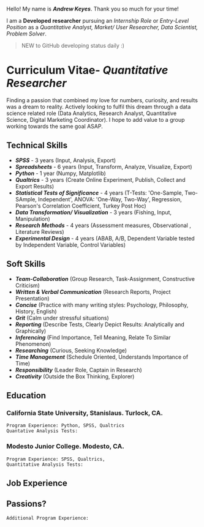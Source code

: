Hello! My name is ***Andrew Keyes***. Thank you so much for your time! 

I am a **Developed researcher** pursuing an *Internship Role* or *Entry-Level Position* as a *Quantitative Analyst, Market/ User Researcher, Data Scientist, Problem Solver*. 

> NEW to GitHub developing status daily :)

# **Curriculum Vitae**- *Quantitative Researcher*
Finding a passion that combined my love for numbers, curiosity, and results was a dream to reality. Actively looking to fulfil this dream through a data science related role (Data Analytics, Research Analyst, Quantitative Science, Digital Marketing Coordinator). I hope to add value to a group working towards the same goal ASAP.

  ## Technical Skills
  - ***SPSS*** - 3 years (Input, Analysis, Export)
  - ***Spreadsheets*** - 6 years (Input, Transform, Analyze, Visualize, Export)
  - ***Python*** - 1 year (Numpy, Matplotlib) 
  - ***Qualtrics*** - 3 years (Create Online Experiment, Publish, Collect and Export Results)
  - ***Statistical Tests of Significance*** - 4 years (T-Tests: 'One-Sample, Two-SAmple, Independent', ANOVA: 'One-Way, Two-Way', Regression, Pearson's Correlation Coefficient, Turkey Post Hoc) 
  - ***Data Transformation/ Visualization*** - 3 years (Fishing, Input, Manipulation)
  - ***Research Methods*** - 4 years (Assessment measures, Observational , Literature Reviews)
  - ***Experimental Design*** - 4 years (ABAB, A/B, Dependent Variable tested by Independent Variable, Control Variables)
  
  ## Soft Skills
  - ***Team-Collaboration*** (Group Research, Task-Assignment, Constructive Criticism)
  - ***Written & Verbal Communication*** (Research Reports, Project Presentation)
  - ***Concise*** (Practice with many writing styles: Psychology, Philosophy, History, English)
  - ***Grit*** (Calm under stressful situations)
  - ***Reporting*** (Describe Tests, Clearly Depict Results: Analytically and Graphically)
  - ***Inferencing*** (Find Importance, Tell Meaning, Relate To Similar Phenomenon)
  - ***Researching*** (Curious, Seeking Knowledge)
  - ***Time Management*** (Schedule Oriented, Understands Importance of Time)
  - ***Responsibility*** (Leader Role, Captain in Research)
  - ***Creativity*** (Outside the Box Thinking, Explorer)
  
  ## Education
  ### California State University, Stanislaus. Turlock, CA.
    Program Experience: Python, SPSS, Qualtrics
    Quantative Analysis Tests:
  
  ### Modesto Junior College. Modesto, CA.
    Program Experience: SPSS, Qualtrics, 
    Quantitative Analysis Tests:
  
## Job Experience

## Passions?
    Additional Program Experience:
